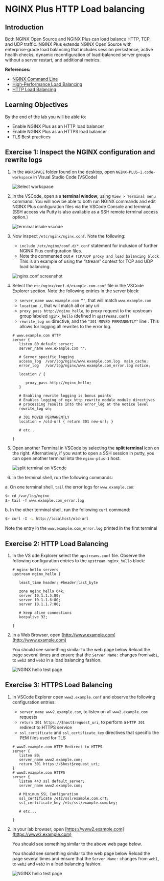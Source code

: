 # NGINX Plus HTTP Load balancing

## Introduction

Both NGINX Open Source and NGINX Plus can load balance HTTP, TCP, and UDP traffic. NGINX Plus extends NGINX Open Source 
with enterprise‑grade load balancing that includes session persistence, active health checks, dynamic reconfiguration of 
load‑balanced server groups without a server restart, and additional metrics.

**References:** 
 * [NGINX Command Line](https://www.nginx.com/resources/wiki/start/topics/tutorials/commandline/)
 * [High-Performance Load Balancing](https://www.nginx.com/products/nginx/load-balancing/)
 * [HTTP Load Balancing](https://docs.nginx.com/nginx/admin-guide/load-balancer/http-load-balancer/)

## Learning Objectives 

By the end of the lab you will be able to: 

 * Enable NGINX Plus as an HTTP load balancer 
 * Enable NGINX Plus as an HTTPS load balancer 
 * TLS Best practices 


## Exercise 1: Inspect the NGINX configuration and rewrite logs

1. In the `WORKSPACE` folder found on the desktop, open `NGINX-PLUS-1.code-workspace` in Visual Studio Code (VSCode)

   ![Select workspace](media/2020-06-29_15-55.png)

2. In the VSCode, open a a **terminal window**, using `View > Terminal menu` command. You will now be able to both run 
   NGINX commands and edit NGINX Plus configuration files via the VSCode Console and terminal. (SSH access via Putty is 
   also available as a SSH remote terminal access option.)

   ![terminal inside vscode](media/2020-06-29_16-02_1.png)

3. Now inspect `/etc/nginx/nginx.conf`. Note the following:

    * `include /etc/nginx/conf.d/*.conf` statement for inclusion of further NGINX Plus configuration files.
    * Note the commented out `# TCP/UDP proxy and load balancing block` This is an example of using the “stream” context 
      for TCP and UDP load balancing. 

   ![nginx.conf screenshot](media/2020-06-29_16-02.png)

4. Select the `etc/nginx/conf.d/example.com.conf` file in the VSCode Explorer section. Note the following entries in the 
   server block: 

    * `server_name www.example.com “"`, that will match `www.example.com`
    * `location /`, that will match all or any uri 
    * `proxy_pass http://nginx_hello`, to proxy request to the upstream group labeled `nginx_hello` (defined in `upstreams.conf`) 
    * `rewrite_log on` directive, and the `"301 MOVED PERMANENTLY"` line . This allows for logging all rewrites to the error log. 

   ```nginx
   # www.example.com HTTP
   server {
      listen 80 default_server;
      server_name www.example.com "";

      # Server specific logging
      access_log  /var/log/nginx/www.example.com.log  main_cache; 
      error_log   /var/log/nginx/www.example.com_error.log notice; 

      location / {
         
         proxy_pass http://nginx_hello;
      }

      # Enabling rewrite logging is bonus points
      # Enables logging of ngx_http_rewrite_module module directives 
      # processing results into the error_log at the notice level
      rewrite_log on;
      
      # 301 MOVED PERMANENTLY
      location = /old-url { return 301 new-url; } 

      # etc..

   }

   ```

5. Open another Terminal in VSCode by selecting the **split terminal** icon on the right.
   Alternatively, if you want to open a SSH session in putty, you can open another terminal into the `nginx-plus-1` host. 

   ![split terminal on VScode](media/2020-06-26_12-53.png)
 
6. In the terminal shell, run the following commands:

 a. On one terminal shell, `tail` the error logs for `www.example.com`: 

   ```bash
   $> cd /var/log/nginx 
   $> tail -f www.example.com_error.log 
   ```

 b. In the other terminal shell, run the following `curl` command: 
 
   ```bash
   $> curl -I -L http://localhost/old-url
   ```

   Note the entry in the `www.example.com_error.log` printed in the first terminal

## Exercise 2: HTTP Load Balancing

1. In the VS ode Explorer select the `upstreams.conf` file. Observe the following configuration entries to the 
   `upstream nginx_hello` block: 

   ```nginx
   # nginx-hello servers 
   upstream nginx_hello {

      least_time header; #header|last_byte 

      zone nginx_hello 64k;
      server 10.1.1.5:80;
      server 10.1.1.6:80;
      server 10.1.1.7:80;

      # keep alive connections
      keepalive 32;

   }
   ```

2. In a Web Browser, open [http://www.example.com](http://www.example.com)

   You should see something similar to the web page below 
   Reload the page several times and ensure that the `Server Name:` changes from `web1`, to `web2` and `web3` in a load 
   balancing fashion. 

   ![NGINX hello test page](media/2020-06-26_13-04.png)

## Exercise 3: HTTPS Load Balancing

1. In VSCode Explorer open `www2.example.conf` and observe the following configuration entries: 

   * `server_name www2.example.com`, to listen on all `www2.example.com` requests
   * `return 301 https://$host$request_uri`, to perform a `HTTP 301` redirect to HTTPS service
   * `ssl_certificate` and `ssl_certificate_key` directives that specific the PEM files used for TLS

   ```nginx
   # www2.example.com HTTP Redirect to HTTPS
   server {
      listen 80;
      server_name www2.example.com;
      return 301 https://$host$request_uri;
   }
   # www2.example.com HTTPS
   server {
      listen 443 ssl default_server;
      server_name www2.example.com;

      # Minimum SSL Configuration
      ssl_certificate /etc/ssl/example.com.crt;
      ssl_certificate_key /etc/ssl/example.com.key;

      # etc...

   }
   ```

2. In your lab browser, open [https://www2.example.com](https://www2.example.com)

   You should see something similar to the above web page below. 

   You should see something similar to the web page below 
   Reload the page several times and ensure that the `Server Name:` changes from `web1`, to `web2` and `web3` in a load 
   balancing fashion. 

   ![NGINX hello test page](media/2020-06-26_13-04.png)